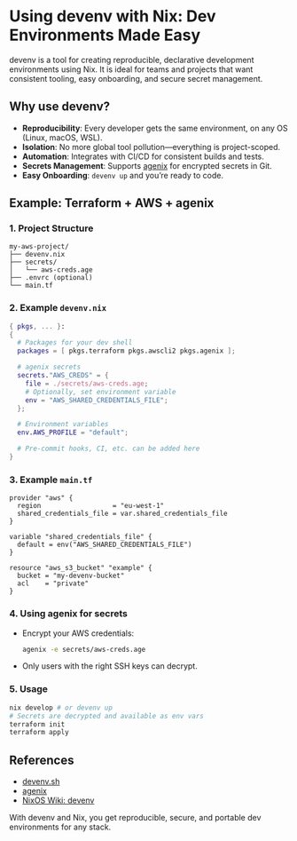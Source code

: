 # Using devenv with Nix: Dev Environments Made Easy

devenv is a tool for creating reproducible, declarative development environments using Nix. It is ideal for teams and projects that want consistent tooling, easy onboarding, and secure secret management.

## Why use devenv?
- **Reproducibility**: Every developer gets the same environment, on any OS (Linux, macOS, WSL).
- **Isolation**: No more global tool pollution—everything is project-scoped.
- **Automation**: Integrates with CI/CD for consistent builds and tests.
- **Secrets Management**: Supports [agenix](https://github.com/ryantm/agenix) for encrypted secrets in Git.
- **Easy Onboarding**: `devenv up` and you’re ready to code.

## Example: Terraform + AWS + agenix

### 1. Project Structure
```
my-aws-project/
├── devenv.nix
├── secrets/
│   └── aws-creds.age
├── .envrc (optional)
└── main.tf
```

### 2. Example `devenv.nix`
```nix
{ pkgs, ... }:
{
  # Packages for your dev shell
  packages = [ pkgs.terraform pkgs.awscli2 pkgs.agenix ];

  # agenix secrets
  secrets."AWS_CREDS" = {
    file = ./secrets/aws-creds.age;
    # Optionally, set environment variable
    env = "AWS_SHARED_CREDENTIALS_FILE";
  };

  # Environment variables
  env.AWS_PROFILE = "default";

  # Pre-commit hooks, CI, etc. can be added here
}
```

### 3. Example `main.tf`
```hcl
provider "aws" {
  region                  = "eu-west-1"
  shared_credentials_file = var.shared_credentials_file
}

variable "shared_credentials_file" {
  default = env("AWS_SHARED_CREDENTIALS_FILE")
}

resource "aws_s3_bucket" "example" {
  bucket = "my-devenv-bucket"
  acl    = "private"
}
```

### 4. Using agenix for secrets
- Encrypt your AWS credentials:
  ```bash
  agenix -e secrets/aws-creds.age
  ```
- Only users with the right SSH keys can decrypt.

### 5. Usage
```bash
nix develop # or devenv up
# Secrets are decrypted and available as env vars
terraform init
terraform apply
```

## References
- [devenv.sh](https://devenv.sh/)
- [agenix](https://github.com/ryantm/agenix)
- [NixOS Wiki: devenv](https://nixos.wiki/wiki/Devenv)

With devenv and Nix, you get reproducible, secure, and portable dev environments for any stack.
